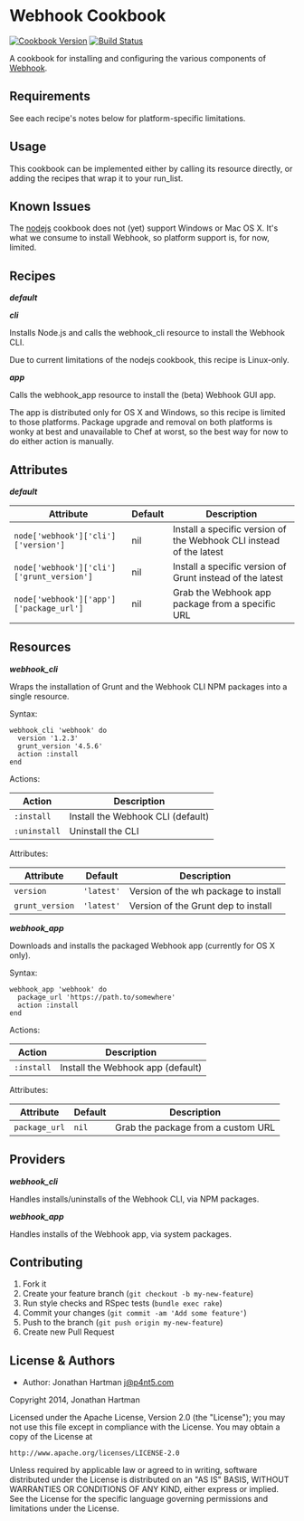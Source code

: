 Webhook Cookbook
================
[![Cookbook Version](http://img.shields.io/cookbook/v/webhook.svg)][cookbook]
[![Build Status](http://img.shields.io/travis/RoboticCheese/webhook-chef.svg)][travis]

[cookbook]: https://supermarket.getchef.com/cookbooks/webhook
[travis]: http://travis-ci.org/RoboticCheese/webhook-chef

A cookbook for installing and configuring the various components of
[Webhook](http://www.webhook.com).

Requirements
------------

See each recipe's notes below for platform-specific limitations.

Usage
-----

This cookbook can be implemented either by calling its resource directly, or
adding the recipes that wrap it to your run_list.

Known Issues
------------

The [nodejs](https://supermarket.getchef.com/cookbooks/nodejs) cookbook does
not (yet) support Windows or Mac OS X. It's what we consume to install Webhook,
so platform support is, for now, limited.

Recipes
-------

***default***

***cli***

Installs Node.js and calls the webhook_cli resource to install the Webhook CLI.

Due to current limitations of the nodejs cookbook, this recipe is Linux-only.

***app***

Calls the webhook_app resource to install the (beta) Webhook GUI app.

The app is distributed only for OS X and Windows, so this recipe is limited to
those platforms. Package upgrade and removal on both platforms is wonky at best
and unavailable to Chef at worst, so the best way for now to do either action
is manually.

Attributes
----------

***default***

| Attribute                                 | Default | Description                                                         |
|-------------------------------------------|---------|---------------------------------------------------------------------|
| `node['webhook']['cli']['version']`       | nil     | Install a specific version of the Webhook CLI instead of the latest |
| `node['webhook']['cli']['grunt_version']` | nil     | Install a specific version of Grunt instead of the latest           |
| `node['webhook']['app']['package_url']`   | nil     | Grab the Webhook app package from a specific URL              |

Resources
---------

***webhook_cli***

Wraps the installation of Grunt and the Webhook CLI NPM packages into a single
resource.

Syntax:

    webhook_cli 'webhook' do
      version '1.2.3'
      grunt_version '4.5.6'
      action :install
    end

Actions:

| Action       | Description                       |
|--------------|-----------------------------------|
| `:install`   | Install the Webhook CLI (default) |
| `:uninstall` | Uninstall the CLI                 |

Attributes:

| Attribute       | Default    | Description                          |
|-----------------|------------|--------------------------------------|
| `version`       | `'latest'` | Version of the wh package to install |
| `grunt_version` | `'latest'` | Version of the Grunt dep to install  |

***webhook_app***

Downloads and installs the packaged Webhook app (currently for OS X only).

Syntax:

    webhook_app 'webhook' do
      package_url 'https://path.to/somewhere'
      action :install
    end

Actions:

| Action       | Description                       |
|--------------|-----------------------------------|
| `:install`   | Install the Webhook app (default) |

Attributes:

| Attribute       | Default    | Description                          |
|-----------------|------------|--------------------------------------|
| `package_url`   | `nil`      | Grab the package from a custom URL   |

Providers
---------

***webhook_cli***

Handles installs/uninstalls of the Webhook CLI, via NPM packages.

***webhook_app***

Handles installs of the Webhook app, via system packages.

Contributing
------------

1. Fork it
2. Create your feature branch (`git checkout -b my-new-feature`)
3. Run style checks and RSpec tests (`bundle exec rake`)
4. Commit your changes (`git commit -am 'Add some feature'`)
5. Push to the branch (`git push origin my-new-feature`)
6. Create new Pull Request

License & Authors
-----------------

- Author: Jonathan Hartman <j@p4nt5.com>

Copyright 2014, Jonathan Hartman

Licensed under the Apache License, Version 2.0 (the "License");
you may not use this file except in compliance with the License.
You may obtain a copy of the License at

    http://www.apache.org/licenses/LICENSE-2.0

Unless required by applicable law or agreed to in writing, software
distributed under the License is distributed on an "AS IS" BASIS,
WITHOUT WARRANTIES OR CONDITIONS OF ANY KIND, either express or implied.
See the License for the specific language governing permissions and
limitations under the License.
